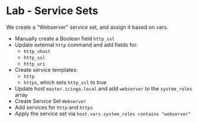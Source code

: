 Lab - Service Sets
==================

We create a "Webserver" service set, and assign it based on vars.

* Manually create a Boolean field `http_ssl`
* Update external `http` command and add fields for:
    - `http_vhost`
    - `http_ssl`
    - `http_uri`
* Create service templates:
    - `http`
    - `https`, which sets `http_ssl` to true
* Update host `master.icinga.local` and add `webserver` to the `system_roles` array
* Create Service Set `Webserver`
* Add services for `http` and `https`
* Apply the service set via `host.vars.system_roles contains "webserver"`
